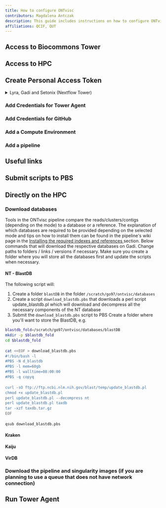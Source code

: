 ```yaml
---
title: How to configure ONTvisc
contributors: Magdalena Antczak
description: This guide includes instructions on how to configure ONTvisc on the following HPC Gadi, Setonix and Lyra
affiliations: QCIF, QUT
---
```

## Access to Biocommons Tower
## Access to HPC

## Create Personal Access Token
<details>
  <summary>
    Lyra, Gadi and Setonix (Nextflow Tower)
  </summary>
You will need the authentication token for running Tower Agent (Gadi, Setonix) and to direct monitoring of the pipeline to Nextflow Tower (Lyra). The authentication token can be created in `Your tokens` section of your profile in Nextflow Tower.<br> 
![Token](./images/token.png)
  <br>
More information on the authentication can be found in the Nextflow Tower documentation: [Authentication (Seqera)](https://help.tower.nf/23.2/api/overview/#authentication) and [Create Personal Token (Australian BioCommons)](https://docs.google.com/document/d/1DZ-dsaDjiM8bVo4VifPAXP7Nah7V7mHlluijb3KYj8E/edit#heading=h.ar0302xrqom4).
</details>

### Add Credentials for Tower Agent
### Add Credentials for GitHub
### Add a Compute Environment
### Add a pipeline



## Useful links
## Submit scripts to PBS

## Directly on the HPC
### Download databases
Tools in the ONTvisc pipeline compare the reads/clusters/contigs (depending on the mode) to a database or a reference. The explanation of which databases are required to be provided depending on the selected mode and tips on how to install them can be found in the pipeline's wiki page in the <a href="https://github.com/maelyg/ontvisc/wiki/Installation#installing-the-required-indexes-and-references"> Installing the required indexes and references </a> section. Below commands that will download the respective databases on Gadi. Change paths to folders / links / versions if necessary. Make sure you create a folder where you will store all the databases first and update the scripts when necessary.
#### NT - BlastDB
The following script will:
1) Create a folder ```blastDB``` in the folder ```/scratch/go97/ontvisc/databases```
2) Create a script ```download_blastdb.pbs``` that downloads a perl script update_blastdb.pl which will download and decompress all the necessary components of the NT database
3) Submit the ```download_blastdb.pbs``` script to PBS
Create a folder where you'll want to store the BlastDB, e.g.
```bash
blastdb_fold=/scratch/go97/ontvisc/databases/blastDB
mkdir -p $blastdb_fold
cd $blastdb_fold

cat <<EOF > download_blastdb.pbs
#!/bin/bash -l
#PBS -N d_blastdb
#PBS -l mem=60gb
#PBS -l walltime=08:00:00
#PBS -q copyq

curl -sO ftp://ftp.ncbi.nlm.nih.gov/blast/temp/update_blastdb.pl
chmod +x update_blastdb.pl
perl update_blastdb.pl --decompress nt
perl update_blastdb.pl taxdb
tar -xzf taxdb.tar.gz
EOF

qsub download_blastdb.pbs
```
#### Kraken
#### Kaiju
#### VirDB
### Download the pipeline and singularity images (if you are planning to use a queue that does not have network connection)

## Run Tower Agent
